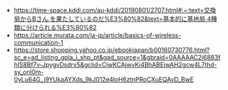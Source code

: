 - https://time-space.kddi.com/au-kddi/20190801/2707.html#:~:text=交換局からBさん,を果たしているのだ%E3%80%82&text=基本的に基地局,4種類に分けられる%E3%80%82
- https://article.murata.com/ja-jp/article/basics-of-wireless-communication-1
- https://store.shopping.yahoo.co.jp/ebookjapan/b00160730776.html?sc_e=ad_listing_gpla_i_shp_pt&gad_source=1&gbraid=0AAAAAC2i6883fhIS8Bf7v-JpygvDsdrv5&gclid=CjwKCAjwvKi4BhABEiwAH2gcw4L7thd-sy_onI0m-0yLu64G_j9YUkaAYXds_9kJ012e4loH6ztnPRoCXuEQAvD_BwE
